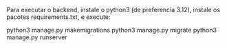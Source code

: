 


Para executar o backend, instale o python3 (de preferencia 3.12), instale os pacotes requirements.txt, e execute:

python3 manage.py makemigrations
python3 manage.py migrate
python3 manage.py runserver

